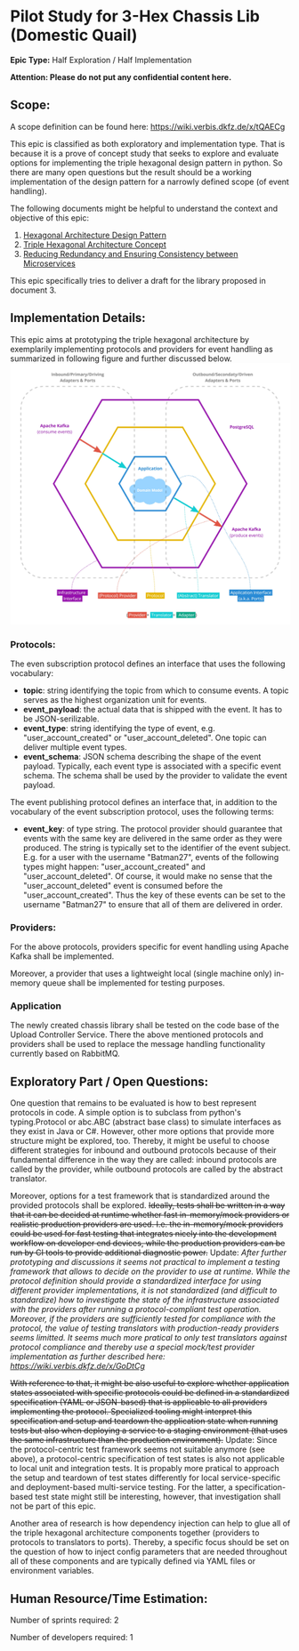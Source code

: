 # Pilot Study for 3-Hex Chassis Lib (Domestic Quail)
**Epic Type:** Half Exploration / Half Implementation

**Attention: Please do not put any confidential content here.**

## Scope:
A scope definition can be found here: https://wiki.verbis.dkfz.de/x/tQAECg

This epic is classified as both exploratory and implementation type. That is because it is a prove of concept study that seeks to explore and evaluate options for implementing the triple hexagonal design pattern in python. So there are many open questions but the result should be a working implementation of the design pattern for a narrowly defined scope (of event handling).

The following documents might be helpful to understand the context and objective of this epic:
1. [Hexagonal Architecture Design Pattern](https://wiki.verbis.dkfz.de/x/noAlCg)
2. [Triple Hexagonal Architecture Concept](https://wiki.verbis.dkfz.de/x/MABFCg)
3. [Reducing Redundancy and Ensuring Consistency between Microservices](https://wiki.verbis.dkfz.de/x/tgFVCg)

This epic specifically tries to deliver a draft for the library proposed in document 3.


## Implementation Details:

This epic aims at prototyping the triple hexagonal architecture by exemplarily implementing protocols and providers for event handling as summarized in following figure and further discussed below.
![](./images/protocol_and_providers_overview.jpg)

### Protocols:

The even subscription protocol defines an interface that uses the following vocabulary:
- **topic**: string identifying the topic from which to consume events. A topic serves as the highest organization unit for events.
- **event_payload**: the actual data that is shipped with the event. It has to be JSON-serilizable.
- **event_type**: string identifying the type of event, e.g. "user_account_created" or "user_account_deleted". One topic can deliver multiple event types.
- **event_schema**: JSON schema describing the shape of the event payload. Typically, each event type is associated with a specific event schema. The schema shall be used by the provider to validate the event payload.

The event publishing protocol defines an interface that, in addition to the vocabulary of the event subscription protocol, uses the following terms:
- **event_key**: of type string. The protocol provider should guarantee that events with the same key are delivered in the same order as they were produced. The string is typically set to the identifier of the event subject. E.g. for a user with the username "Batman27", events of the following types might happen: "user_account_created" and "user_account_deleted". Of course, it would make no sense that the "user_account_deleted" event is consumed before the "user_account_created". Thus the key of these events can be set to the username "Batman27" to ensure that all of them are delivered in order.

### Providers:
For the above protocols, providers specific for event handling using Apache Kafka shall be implemented.

Moreover, a provider that uses a lightweight local (single machine only) in-memory queue shall be implemented for testing purposes.

### Application
The newly created chassis library shall be tested on the code base of the Upload Controller Service. There the above mentioned protocols and providers shall be used to replace the message handling functionality currently based on RabbitMQ.


## Exploratory Part / Open Questions:

One question that remains to be evaluated is how to best represent protocols in code. A simple option is to subclass from python's typing.Protocol or abc.ABC (abstract base class) to simulate interfaces as they exist in Java or C#. However, other more options that provide more structure might be explored, too. Thereby, it might be useful to choose different strategies for inbound and outbound protocols because of their fundamental difference in the way they are called: inbound protocols are called by the provider, while outbound protocols are called by the abstract translator.

Moreover, options for a test framework that is standardized around the provided protocols shall be explored. ~~Ideally, tests shall be written in a way that it can be decided at runtime whether fast in-memory/mock providers or realistic production providers are used. I.e. the in-memory/mock providers could be used for fast testing that integrates nicely into the development workflow on developer end devices, while the production providers can be run by CI tools to provide additional diagnostic power.~~
Update:
*After further prototyping and discussions it seems not practical to implement a testing framework that allows to decide on the
provider to use at runtime. While the protocol definition should provide a standardized interface for using different provider implementations, it is not standardized (and difficult to standardize) how to investigate the state of the infrastructure associated
with the providers after running a protocol-compliant test operation. Moreover, if the providers are sufficiently tested for compliance with the protocol, the value of testing translators with production-ready providers seems limitted. It seems much more pratical to only
test translators against protocol compliance and thereby use a special mock/test provider implementation as further described here: https://wiki.verbis.dkfz.de/x/GoDtCg*


~~With reference to that, it might be also useful to explore whether application states associated with specific protocols could be defined in a standardized specification (YAML or JSON-based) that is applicable to all providers implementing the protocol. Specialized tooling might interpret this specification and setup and teardown the application state when running tests but also when deploying a service to a staging environment (that uses the same infrastructure than the production environment).~~
Update: Since the protocol-centric test framework seems not suitable anymore (see above), a protocol-centric specification of test states
is also not applicable to local unit and integration tests. It is propably more pratical to approach the setup and teardown of test states
differently for local service-specific and deployment-based multi-service testing. For the latter, a specification-based test state might
still be interesting, however, that investigation shall not be part of this epic.


Another area of research is how dependency injection can help to glue all of the triple hexagonal architecture components together (providers to protocols to translators to ports). Thereby, a specific focus should be set on the question of how to inject config parameters that are needed throughout all of these components and are typically defined via YAML files or environment variables.

## Human Resource/Time Estimation:

Number of sprints required: 2

Number of developers required: 1
